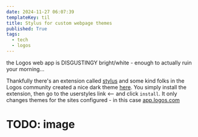 ```yaml
---
date: 2024-11-27 06:07:39
templateKey: til
title: Stylus for custom webpage themes
published: True
tags:
  - tech
  - logos
---
```


the Logos web app is DISGUSTINGY bright/white - enough to actually ruin your morning...

Thankfully there's an extension called [stylus](https://addons.mozilla.org/en-US/firefox/addon/styl-us/) and some kind folks in the Logos community created a nice dark theme [here](https://userstyles.world/style/18547/logos-web-app-dark-mode). You simply install the extension, then go to the userstyles link <-- and click `install`. It only changes themes for the sites configured - in this case [app.logos.com](app.logos.com)

# TODO: image
